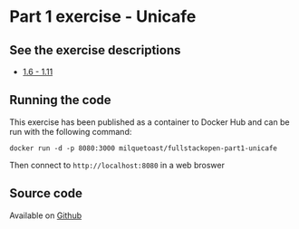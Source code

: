 # Part 1 exercise - Unicafe

## See the exercise descriptions

  - [1.6 - 1.11](https://fullstackopen.com/en/part1/a_more_complex_state_debugging_react_apps#exercises-1-6-1-14)

## Running the code

This exercise has been published as a container to Docker Hub and can be run
with the following command:

```
docker run -d -p 8080:3000 milquetoast/fullstackopen-part1-unicafe
```

Then connect to `http://localhost:8080` in a web broswer

## Source code 

Available on [Github](https://github.com/dallasyoung/fullstackopen)